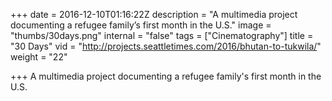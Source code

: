 +++
date = 2016-12-10T01:16:22Z
description = "A multimedia project documenting a refugee family’s first month in the U.S."
image = "thumbs/30days.png"
internal = "false"
tags = ["Cinematography"]
title = "30 Days"
vid = "http://projects.seattletimes.com/2016/bhutan-to-tukwila/"
weight = "22"

+++
A multimedia project documenting a refugee family's first month in the U.S.